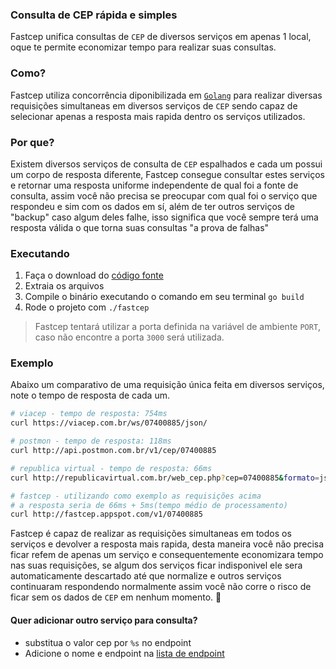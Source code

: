 ### Consulta de CEP rápida e simples

Fastcep unifica consultas de `CEP` de diversos serviços em apenas 1 local, oque te permite economizar tempo
para realizar suas consultas.

### Como?
Fastcep utiliza concorrência diponibilizada em [`Golang`](http://golang.org/) para realizar
diversas requisições simultaneas em diversos serviços de `CEP` sendo capaz de selecionar apenas a resposta mais rapida dentro os serviços utilizados.

### Por que?
Existem diversos serviços de consulta de `CEP` espalhados e cada um possui um corpo de resposta diferente,
Fastcep consegue consultar estes serviços e retornar uma resposta uniforme independente de qual foi a fonte de consulta, assim você não precisa se preocupar com qual foi o serviço que respondeu e sim com os dados em sí, além de ter outros serviços de "backup" caso algum deles falhe, isso significa que você sempre terá uma resposta válida o que torna suas consultas "a prova de falhas"

### Executando

1. Faça o download do [código fonte](https://github.com/rafa-acioly/fastcep/archive/master.zip)
2. Extraia os arquivos
3. Compile o binário executando o comando em seu terminal `go build`
4. Rode o projeto com `./fastcep`

> Fastcep tentará utilizar a porta definida na variável de ambiente `PORT`, caso não encontre a porta `3000` será utilizada.

### Exemplo

Abaixo um comparativo de uma requisição única feita em diversos serviços, note o tempo de resposta de cada um.

```sh
# viacep - tempo de resposta: 754ms
curl https://viacep.com.br/ws/07400885/json/

# postmon - tempo de resposta: 118ms
curl http://api.postmon.com.br/v1/cep/07400885

# republica virtual - tempo de resposta: 66ms
curl http://republicavirtual.com.br/web_cep.php?cep=07400885&formato=json
```


```sh
# fastcep - utilizando como exemplo as requisições acima
# a resposta seria de 66ms + 5ms(tempo médio de processamento)
curl http://fastcep.appspot.com/v1/07400885
```

Fastcep é capaz de realizar as requisições simultaneas em todos os serviços e devolver
a resposta mais rapida, desta maneira você não precisa ficar refem de apenas um serviço e consequentemente economizara tempo nas suas requisições,
se algum dos serviços ficar indisponivel ele sera automaticamente descartado até que normalize e outros serviços continuaram respondendo normalmente assim você não corre
o risco de ficar sem os dados de `CEP` em nenhum momento. :tada:


#### Quer adicionar outro serviço para consulta?
- substitua o valor cep por `%s` no endpoint
- Adicione o nome e endpoint na [lista de endpoint](https://github.com/rafa-acioly/fastcep/blob/master/main.go#L21)
